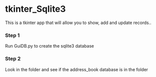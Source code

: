 # tkinter_Sqlite3
This is a tkinter app that will allow you to show, add and update records..
### Step 1
Run GuiDB.py to create the sqlite3 database


### Step 2
Look in the folder and see if the address_book database is in the folder
